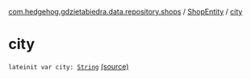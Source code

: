 [com.hedgehog.gdzietabiedra.data.repository.shops](../index.md) / [ShopEntity](index.md) / [city](./city.md)

# city

`lateinit var city: `[`String`](https://kotlinlang.org/api/latest/jvm/stdlib/kotlin/-string/index.html) [(source)](https://github.com/asvid/GdzieTaBiedra/tree/master/app/src/main/java/com/hedgehog/gdzietabiedra/data/repository/shops/ShopEntity.kt#L19)